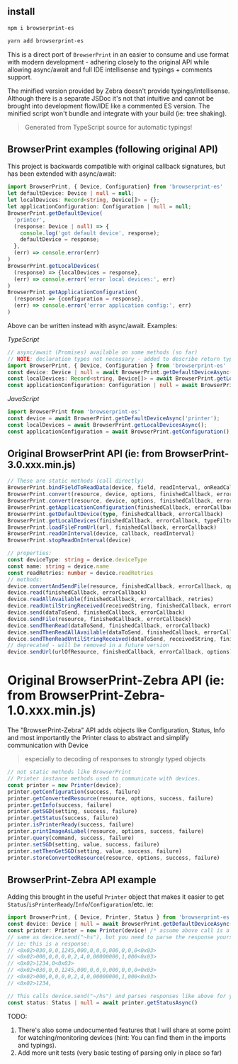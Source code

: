 ## install
```bash
npm i browserprint-es
```
```bash
yarn add browserprint-es
```

This is a direct port of `BrowserPrint` in an easier to consume and use format with modern development - adhering closely to the original API while allowing async/await and full IDE intellisense and typings + comments support.

The minified version provided by Zebra doesn't provide typings/intellisense. Although there is a separate JSDoc it's not that intuitive and cannot be brought into development flow/IDE like a commented ES version. The minified script won't bundle and integrate with your build (ie: tree shaking).

> Generated from TypeScript source for automatic typings!

## BrowserPrint examples (following original API)
This project is backwards compatible with original callback signatures, but has been extended with async/await:
```typescript
import BrowserPrint, { Device, Configuration} from 'browserprint-es'
let defaultDevice: Device | null = null;
let localDevices: Record<string, Device[]> = {};
let applicationConfiguration: Configuration | null = null;
BrowserPrint.getDefaultDevice(
  'printer',
  (response: Device | null) => {
    console.log('got default device', response);
    defaultDevice = response;
  },
  (err) => console.error(err)
)
BrowserPrint.getLocalDevices(
  (response) => {localDevices = response},
  (err) => console.error('error local devices:', err)
)
BrowserPrint.getApplicationConfiguration(
  (response) => {configuration = response},
  (err) => console.error('error application config:', err)
)
```

Above can be written instead with async/await.  Examples:

*TypeScript*
```typescript
// async/await (Promises) available on some methods (so far)
// NOTE: declaration types not necessary - added to describe return types
import BrowserPrint, { Device, Configuration } from 'browserprint-es'
const device: Device | null = await BrowserPrint.getDefaultDeviceAsync('printer');
const localDevices: Record<string, Device[]> = await BrowserPrint.getLocalDevicesAsync();
const applicationConfiguration: Configuration | null = await BrowserPrint.getConfiguration();
```
*JavaScript*
```typescript
import BrowserPrint from 'browserprint-es'
const device = await BrowserPrint.getDefaultDeviceAsync('printer');
const localDevices = await BrowserPrint.getLocalDevicesAsync();
const applicationConfiguration = await BrowserPrint.getConfiguration();
```

## Original BrowserPrint API (ie: from BrowserPrint-3.0.xxx.min.js)
```typescript
// These are static methods (call directly)
BrowserPrint.bindFieldToReadData(device, field, readInterval, onReadCallback)
BrowserPrint.convert(resource, device, options, finishedCallback, errorCallback)
BrowserPrint.convert(resource, device, options, finishedCallback, errorCallback)
BrowserPrint.getApplicationConfiguration(finishedCallback, errorCallback)
BrowserPrint.getDefaultDevice(type, finishedCallback, errorCallback)
BrowserPrint.getLocalDevices(finishedCallback, errorCallback, typeFilter)
BrowserPrint.loadFileFromUrl(url, finishedCallback, errorCallback)
BrowserPrint.readOnInterval(device, callback, readInterval)
BrowserPrint.stopReadOnInterval(device)

// properties:
const deviceType: string = device.deviceType
const name: string = device.name
const readRetries: number = device.readRetries
// methods:
device.convertAndSendFile(resource, finishedCallback, errorCallback, options)
device.read(finishedCallback, errorCallback)
device.readAllAvailable(finishedCallback, errorCallback, retries)
device.readUntilStringReceived(receivedString, finishedCallback, errorCallback, retries)
device.send(dataToSend, finishedCallback, errorCallback)
device.sendFile(resource, finishedCallback, errorCallback)
device.sendThenRead(dataToSend, finishedCallback, errorCallback)
device.sendThenReadAllAvailable(dataToSend, finishedCallback, errorCallback, retries)
device.sendThenReadUntilStringReceived(dataToSend, receivedString, finishedCallback, errorCallback, retries)
// deprecated - will be removed in a future version
device.sendUrl(urlOfResource, finishedCallback, errorCallback, options)
```

# Original BrowserPrint-Zebra API (ie: from BrowserPrint-Zebra-1.0.xxx.min.js)
The "BrowserPrint-Zebra" API adds objects like Configuration, Status, Info and most importantly the Printer class to abstract and simplify communication with Device
> especially to decoding of responses to strongly typed objects
```javascript
// not static methods like BrowserPrint
// Printer instance methods used to communicate with devices.
const printer = new Printer(device);
printer.getConfiguration(success, failure) 
printer.getConvertedResource(resource, options, success, failure)
printer.getInfo(success, failure)
printer.getSGD(setting, success, failure)
printer.getStatus(success, failure)
printer.isPrinterReady(success, failure)
printer.printImageAsLabel(resource, options, success, failure)
printer.query(command, success, failure)
printer.setSGD(setting, value, success, failure)
printer.setThenGetSGD(setting, value, success, failure)
printer.storeConvertedResource(resource, options, success, failure)
```

## BrowserPrint-Zebra API example
Adding this brought in the useful `Printer` object that makes it easier to get `Status`/`isPrinterReady`/`Info`/`Configuration`/etc.
ie:
```typescript
import BrowserPrint, { Device, Printer, Status } from 'browserprint-es'
const device: Device | null = await BrowserPrint.getDefaultDeviceAsync();
const printer: Printer = new Printer(device! /* assume above call is a valid printer */);
// same as device.send("~hs"), but you need to parse the response yourself
// ie: this is a response:
// <0x02>030,0,0,1245,000,0,0,0,000,0,0,0<0x03>
// <0x02>000,0,0,0,0,2,4,0,00000000,1,000<0x03>
// <0x02>1234,0<0x03>
// <0x02>030,0,0,1245,000,0,0,0,000,0,0,0<0x03>
// <0x02>000,0,0,0,0,2,4,0,00000000,1,000<0x03>
// <0x02>1234,

// This calls device.send("~/hs") and parses responses like above for you and even ensures entire response is ready before returning in some cases:
const status: Status | null = await printer.getStatusAsync()
```

TODO:
1. There's also some undocumented features that I will share at some point for watching/monitoring devices (hint: You can find them in the imports and typings).
2. Add more unit tests (very basic testing of parsing only in place so far)
